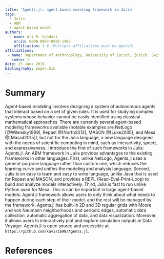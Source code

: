 ```yaml
---
title: 'Agents.jl: agent-based modeling framework in Julia'
tags:
  - Julia
  - ABM
  - agent-based model
authors:
  - name: Ali R. Vahdati
    orcid: 0000-0003-0895-1495
    affiliation: 1 # (Multiple affiliations must be quoted)
affiliations:
 - name: Department of Anthropology, University of Zurich, Zurich, Switzerland
   index: 1
date: 25 June 2019
bibliography: paper.bib
---
```


# Summary

Agent-based modeling involves designing a system of autonomous agents that interact based on a set of given rules. It is used for studying complex systems whose behavior cannot be easily identified using classical mathematical approaches. There are currently several agent-based modeling frameworks available (notable examples are NetLogo [@Wilensky1999], Repast @[North2013], MASON @[Luke2005], and Mesa @[Masad2015]), but not for the Julia language, a new language designed with the needs of scientific computing in mind, such as interactivity, speed, and expressiveness. I introduce the first of such frameworks in Julia: Agents.jl. An ABM framework in Julia provides advantages to the existing frameworks in other languages. First, unlike NetLogo, Agents.jl uses a general-purpose language rather than custom one, which reduces the learning curve and unifies the modeling and analysis language. Second, Julia is an easy to learn and easy to write language, unlike Java that is used for Repast and MASON, and provides a REPL (Read-Eval-Print-Loop) to build and analyze models interactively. Third, Julia is fast to run unlike Python used for Mesa. This is can be important in large agent-based models. Agent.jl framework allows users to only think about what needs to happen during each step of their model, and the rest will be managed by the framework. Agents.jl has built-in 2D and 3D regular grids with Moore and von Neumann neighborhoods and periodic edges, automatic data collection, automatic aggregation of data, and data visualization. Moreover, it allows users to interactively plot and explore simulation outputs in Data Voyager. Agents.jl is open source and accessible at `https://github.com/kavir1698/Agents.jl`.

# References